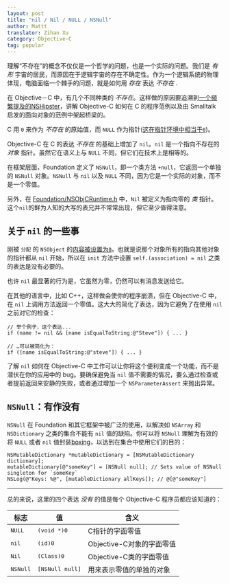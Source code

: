 ```yaml
---
layout: post
title: "nil / Nil / NULL / NSNull"
author: Mattt
translator: Zihan Xu
category: Objective-C
tag: popular
---
```


理解“不存在”的概念不仅仅是一个哲学的问题，也是一个实际的问题。我们是 _有形_ 宇宙的居民，而原因在于逻辑宇宙的存在不确定性。作为一个逻辑系统的物理体现，电脑面临一个棘手的问题，就是如何用 _存在_ 表达 _不存在_ .

在 Objective－C 中，有几个不同种类的 _不存在_。这样做的原因要追溯到[一个频繁提及的NSHipster](http://nshipster.com/ns_enum-ns_options/)，讲解 Objective-C 如何在 C 的程序范例以及由 Smalltalk 启发的面向对象的范例中架起桥梁的。

C 用 `0` 来作为 _不存在_ 的原始值，而 `NULL` 作为指针([这在指针环境中相当于`0`](http://c-faq.com/null/nullor0.html))。

Objective-C 在 C 的表达 _不存在_ 的基础上增加了 `nil`。`nil` 是一个指向不存在的 _对象_ 指针。虽然它在语义上与 `NULL` 不同，但它们在技术上是相等的。

在框架层面，Foundation 定义了 `NSNull`，即一个类方法 `+null`，它返回一个单独的 `NSNull` 对象。`NSNull` 与 `nil` 以及 `NULL` 不同，因为它是一个实际的对象，而不是一个零值。

另外，在 [Foundation/NSObjCRuntime.h](https://gist.github.com/4469665) 中，`Nil` 被定义为指向零的 _类_ 指针。这个`nil`的鲜为人知的大写的表兄并不常常出现，但它至少值得注意。

## 关于 `nil` 的一些事

刚被 `分配` 的 `NSObject` 的[内容被设置为`0`](https://developer.apple.com/library/mac/#documentation/Cocoa/Reference/Foundation/Classes/NSObject_Class/Reference/Reference.html)。也就是说那个对象所有的指向其他对象的指针都从 `nil` 开始，所以在 `init` 方法中设置 `self.(association) = nil` 之类的表达是没有必要的。

也许 `nil` 最显著的行为是，它虽然为零，仍然可以有消息发送给它。

在其他的语言中，比如 C++，这样做会使你的程序崩溃，但在 Objective-C 中，在 `nil` 上调用方法返回一个零值。这大大的简化了表达，因为它避免了在使用 `nil` 之前对它的检查：

```objc
// 举个例子，这个表达...
if (name != nil && [name isEqualToString:@"Steve"]) { ... }

// …可以被简化为：
if ([name isEqualToString:@"steve"]) { ... }
```

了解 `nil` 如何在 Objective-C 中工作可以让你将这个便利变成一个功能，而不是潜伏在你的应用中的 bug。要确保避免当 `nil` 值不需要的情况，要么通过检查或者提前返回来安静的失败，或者通过增加一个 `NSParameterAssert` 来抛出异常。

## `NSNull`：有作没有

`NSNull` 在 Foundation 和其它框架中被广泛的使用，以解决如 `NSArray` 和 `NSDictionary` 之类的集合不能有 `nil` 值的缺陷。你可以将 `NSNull` 理解为有效的将 `NULL` 或者 `nil` 值封装[boxing][1]，以达到在集合中使用它们的目的：

```objc
NSMutableDictionary *mutableDictionary = [NSMutableDictionary dictionary];
mutableDictionary[@"someKey"] = [NSNull null]; // Sets value of NSNull singleton for `someKey`
NSLog(@"Keys: %@", [mutableDictionary allKeys]); // @[@"someKey"]
```

---

总的来说，这里的四个表达 _没有_ 的值是每个 Objective-C 程序员都应该知道的：

<table>
  <thead>
    <tr>
      <th>标志</th>
      <th>值</th>
      <th>含义</th>
    </tr>
  </thead>
  <tbody>
    <tr>
      <td><tt>NULL</tt></td>
      <td><tt>(void *)0</tt></td>
      <td>C指针的字面零值</td>
    </tr>
    <tr>
      <td><tt>nil</tt></td>
      <td><tt>(id)0</tt></td>
      <td>Objective-C对象的字面零值</td>
    </tr>
    <tr>
      <td><tt>Nil</tt></td>
      <td><tt>(Class)0</tt></td>
      <td>Objective-C类的字面零值</td>
    </tr>
    <tr>
      <td><tt>NSNull</tt></td>
      <td><tt>[NSNull null]</tt></td>
      <td>用来表示零值的单独的对象</td>
    </tr>
  </tbody>
</table>

[1]: http://en.wikipedia.org/wiki/Object_type_(object-oriented_programming)#Boxing
